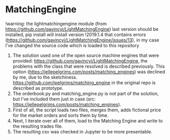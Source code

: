 # MatchingEngine  

!warning: the lightmatchingengine module (from https://github.com/gavincyi/LightMatchingEngine) last version should be installed, pip install will install version   !2019.1.4 that contains errors (https://github.com/gavincyi/LightMatchingEngine/issues/13), in my case I've changed the source code which is loaded to this repository  


1. The solution used one of the open source machine engines that were provided: https://github.com/gavincyi/LightMatchingEngine, the problems with the class that were resolved is described previously. This option (https://jellepelgrims.com/posts/matching_engines) was declined by me, due to the sketchiness. https://github.com/jpelgrims/matching_engine in the original repo is described as prototype.  
2. The orderbook.py and matching_engine.py is not part of the solution, but I've included them just in case (src: https://jellepelgrims.com/posts/matching_engines). 
3. First of all, the script loads two files, merges them, adds fictional price for the market orders and sorts them by time.  
4. Next, I iterate over all of them, load to the Matching Engine and write to the resulting trades file.  
5. The resulting csv was checked in Jupyter to be more presentable.  
